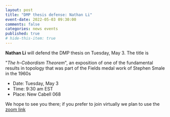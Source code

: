 ```yaml
---
layout: post
title: "DMP thesis defense: Nathan Li"
event-date: 2022-05-03 09:30:00
comments: false
categories: news events
published: true
# hide-this-item: true
---
```


**Nathan Li** will defend the DMP thesis on Tuesday, May 3.
The title is

"_The h-Cobordism Theorem_", an exposition of one of the fundamental results in topology that was part of the Fields medal work of Stephen Smale in the 1960s

- Date: Tuesday, May 3
- Time: 9:30 am EST
- Place: New Cabell 068

We hope to see you there; if you prefer to join virtually we plan to use the [zoom link](https://virginia.zoom.us/j/97022862975?pwd=VjVORFVHWHljVGJuTmpCMDZDTnZmZz09)
